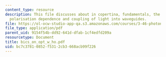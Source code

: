 ```yaml
---
content_type: resource
description: This file discusses about in copertina, fundamentals, the slab waveguide,
  polarisation dependence and coupling of light into waveguides.
file: https://ol-ocw-studio-app-qa.s3.amazonaws.com/courses/3-46-photonic-materials-and-devices-spring-2006/bc7c37810852f5312cb3668acb99f226_bics_on_opt_w_ho.pdf
file_type: application/pdf
parent_uid: 9154f54b-dd92-641d-dfab-1cf4edfd209a
resourcetype: Document
title: bics_on_opt_w_ho.pdf
uid: bc7c3781-0852-f531-2cb3-668acb99f226
---
```

